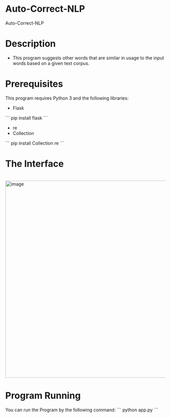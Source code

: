 # Auto-Correct-NLP 

Auto-Correct-NLP 
<h1> Description </h1>
<ul>
  <li>This program suggests other words that are similar in usage to the input words based on a given text corpus. </li>
</ul>
<h1>Prerequisites</h1>
This program requires Python 3 and the following libraries: <br>
<ul>
  <li>Flask </li>
  </ul>
```
   pip install flask
```
<ul>
  <li>re </li>
  <li>Collection </li>
</ul>
```
   pip install Collection re
```
<h1>The Interface</h1><br>
<img width="617" alt="image" src="https://user-images.githubusercontent.com/108173949/229646802-ee15fbea-4e9e-4f2d-8272-4033076f4015.png">

<h1>Program Running</h1>
You can run the Program by the following command:
```
python app.py
```





